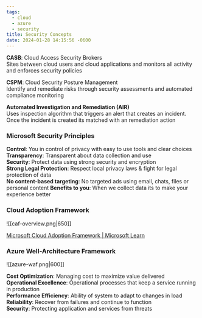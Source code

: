 ```yaml
---
tags:
  - cloud
  - azure
  - security
title: Security Concepts
date: 2024-01-28 14:15:56 -0600
---
```


**CASB**: Cloud Access Security Brokers  
Sites between cloud users and cloud applications and monitors all activity and enforces security policies

**CSPM**: Cloud Security Posture Management  
Identify and remediate risks through security assessments and automated compliance monitoring

**Automated Investigation and Remediation (AIR)**  
Uses inspection algorithm that triggers an alert that creates an incident. Once the incident is created its matched with an remediation action

### Microsoft Security Principles  

**Control**: You in control of privacy with easy to use tools and clear choices  
**Transparency**: Transparent about data collection and use  
**Security**: Protect data using strong security and encryption  
**Strong Legal Protection**: Respect local privacy laws & fight for legal protection of data  
**No content-based targeting**: No targeted ads using email, chats, files or personal content 
**Benefits to you**: When we collect data its to make your experience better

### Cloud Adoption Framework

![[caf-overview.png|650]]

[Microsoft Cloud Adoption Framework | Microsoft Learn](https://learn.microsoft.com/en-us/azure/cloud-adoption-framework/overview)

### Azure Well-Architecture Framework

![[azure-waf.png|600]]

**Cost Optimization**: Managing cost to maximize value delivered  
**Operational Excellence**: Operational processes that keep a service running in production  
**Performance Efficiency**: Ability of system to adapt to changes in load  
**Reliability**: Recover from failures and continue to function  
**Security**: Protecting application and services from threats
